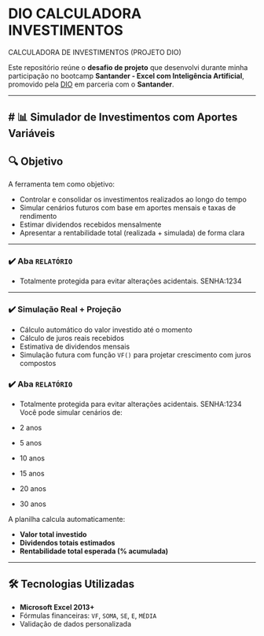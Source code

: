 #  DIO CALCULADORA INVESTIMENTOS
CALCULADORA DE INVESTIMENTOS (PROJETO DIO)


Este repositório reúne o **desafio de projeto** que desenvolvi durante minha participação no bootcamp **Santander - Excel com Inteligência Artificial**, promovido pela [DIO](https://www.dio.me/) em parceria com o **Santander**.

---

## # 📊 Simulador de Investimentos com Aportes Variáveis

## 🔍 Objetivo

A ferramenta tem como objetivo:

- Controlar e consolidar os investimentos realizados ao longo do tempo
- Simular cenários futuros com base em aportes mensais e taxas de rendimento
- Estimar dividendos recebidos mensalmente
- Apresentar a rentabilidade total (realizada + simulada) de forma clara

---

### ✔️ Aba `RELATÓRIO`

- Totalmente protegida para evitar alterações acidentais. SENHA:1234

---

### ✔️ Simulação Real + Projeção

- Cálculo automático do valor investido até o momento
- Cálculo de juros reais recebidos
- Estimativa de dividendos mensais
- Simulação futura com função `VF()` para projetar crescimento com juros compostos

### ✔️ Aba `RELATÓRIO`

- Totalmente protegida para evitar alterações acidentais. SENHA:1234
Você pode simular cenários de:

- 2 anos
- 5 anos
- 10 anos
- 15 anos
- 20 anos
- 30 anos

A planilha calcula automaticamente:

- **Valor total investido**
- **Dividendos totais estimados**
- **Rentabilidade total esperada (% acumulada)**

---

## 🛠️ Tecnologias Utilizadas

- **Microsoft Excel 2013+**
- Fórmulas financeiras: `VF`, `SOMA`, `SE`, `E`, `MÉDIA`
- Validação de dados personalizada

